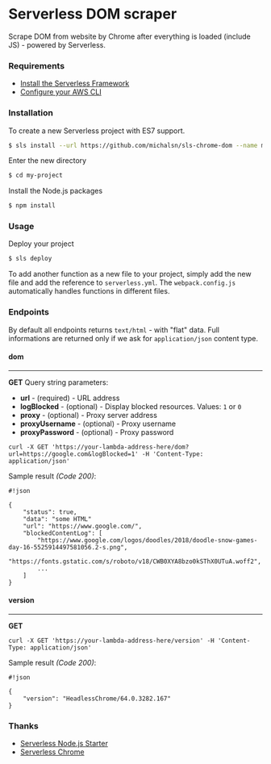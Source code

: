 # Serverless DOM scraper

Scrape DOM from website by Chrome after everything is loaded (include JS) - powered by Serverless.

### Requirements

- [Install the Serverless Framework](https://serverless.com/framework/docs/providers/aws/guide/installation/)
- [Configure your AWS CLI](https://serverless.com/framework/docs/providers/aws/guide/credentials/)

### Installation

To create a new Serverless project with ES7 support.

``` bash
$ sls install --url https://github.com/michalsn/sls-chrome-dom --name my-project
```

Enter the new directory

``` bash
$ cd my-project
```

Install the Node.js packages

``` bash
$ npm install
```

### Usage

Deploy your project

``` bash
$ sls deploy
```

To add another function as a new file to your project, simply add the new file and add the reference to `serverless.yml`. The `webpack.config.js` automatically handles functions in different files.

### Endpoints

By default all endpoints returns `text/html` - with "flat" data. Full informations are returned only if we ask for `application/json` content type.

#### dom

---

**GET**
Query string parameters:

* **url** - (required) - URL address
* **logBlocked** - (optional) - Display blocked resources. Values: `1` or `0`
* **proxy** - (optional) - Proxy server address
* **proxyUsername** - (optional) - Proxy username
* **proxyPassword** - (optional) - Proxy password

`curl -X GET 'https://your-lambda-address-here/dom?url=https://google.com&logBlocked=1' -H 'Content-Type: application/json'`

Sample result *(Code 200)*:

```
#!json

{
    "status": true,
    "data": "some HTML"
    "url": "https://www.google.com/",
    "blockedContentLog": [
        "https://www.google.com/logos/doodles/2018/doodle-snow-games-day-16-5525914497581056.2-s.png",
        "https://fonts.gstatic.com/s/roboto/v18/CWB0XYA8bzo0kSThX0UTuA.woff2",
        ...
    ]
}
```

#### version

---

**GET**

`curl -X GET 'https://your-lambda-address-here/version' -H 'Content-Type: application/json'`

Sample result *(Code 200)*:

```
#!json

{
    "version": "HeadlessChrome/64.0.3282.167"
}
```

### Thanks

- [Serverless Node.js Starter](https://github.com/AnomalyInnovations/serverless-nodejs-starter)
- [Serverless Chrome](https://github.com/adieuadieu/serverless-chrome)
